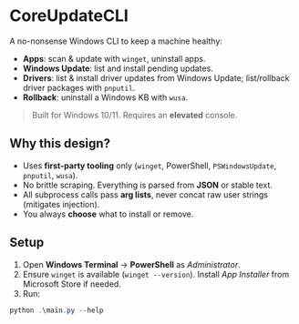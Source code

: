 # CoreUpdateCLI

A no-nonsense Windows CLI to keep a machine healthy:

- **Apps**: scan & update with `winget`, uninstall apps.
- **Windows Update**: list and install pending updates.
- **Drivers**: list & install driver updates from Windows Update; list/rollback driver packages with `pnputil`.
- **Rollback**: uninstall a Windows KB with `wusa`.

> Built for Windows 10/11. Requires an **elevated** console.

## Why this design?

- Uses **first-party tooling** only (`winget`, PowerShell, `PSWindowsUpdate`, `pnputil`, `wusa`).  
- No brittle scraping. Everything is parsed from **JSON** or stable text.
- All subprocess calls pass **arg lists**, never concat raw user strings (mitigates injection).
- You always **choose** what to install or remove.

## Setup

1. Open **Windows Terminal** → **PowerShell** as *Administrator*.
2. Ensure `winget` is available (`winget --version`). Install *App Installer* from Microsoft Store if needed.
3. Run:

```powershell
python .\main.py --help
